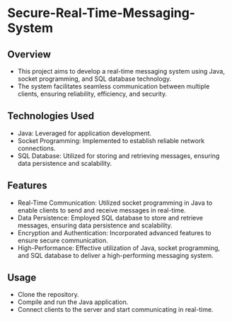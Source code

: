 # Secure-Real-Time-Messaging-System
## Overview

* This project aims to develop a real-time messaging system using Java, socket programming, and SQL database technology. 
* The system facilitates seamless communication between multiple clients, ensuring reliability, efficiency, and security.

## Technologies Used

* Java: Leveraged for application development.
* Socket Programming: Implemented to establish reliable network connections.
* SQL Database: Utilized for storing and retrieving messages, ensuring data persistence and scalability.


## Features

* Real-Time Communication: Utilized socket programming in Java to enable clients to send and receive messages in real-time.
* Data Persistence: Employed SQL database to store and retrieve messages, ensuring data persistence and scalability.
* Encryption and Authentication: Incorporated advanced features to ensure secure communication.
* High-Performance: Effective utilization of Java, socket programming, and SQL database to deliver a high-performing messaging system.


## Usage
* Clone the repository.
* Compile and run the Java application.
* Connect clients to the server and start communicating in real-time.


